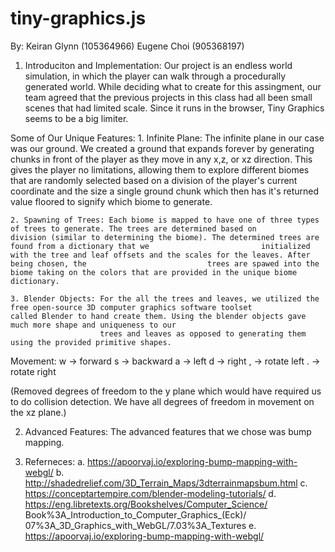 # tiny-graphics.js
By: Keiran Glynn (105364966)
	Eugene Choi (905368197)


1. Introduciton and Implementation:
  Our project is an endless world simulation, in which the player can walk 
through a procedurally generated world. While deciding what to create for this
assingment, our team agreed that the previous projects in this class had all
been small scenes that had limited scale. Since it runs in the browser, 
Tiny Graphics seems to be a big limiter. 

  Some of Our Unique Features:
  	1. Infinite Plane: The infinite plane in our case was our ground. We created a ground that expands forever by generating chunks
  					   in front of the player as they move in any x,z, or xz direction. This gives the player no limitations, allowing them to explore different biomes that are randomly selected based on a division of the player's current coordinate and the size a single ground chunk which then has it's returned value floored to signify
  					   which biome to generate.

  	2. Spawning of Trees: Each biome is mapped to have one of three types of trees to generate. The trees are determined based on 						division (similar to determining the biome). The determined trees are found from a dictionary that we 						  initialized with the tree and leaf offsets and the scales for the leaves. After being chosen, the 						  trees are spawed into the biome taking on the colors that are provided in the unique biome dictionary. 

  	3. Blender Objects: For the all the trees and leaves, we utilized the free open-source 3D computer graphics software toolset 					 called Blender to hand create them. Using the blender objects gave much more shape and uniqueness to our
  						trees and leaves as opposed to generating them using the provided primitive shapes.
 
Movement:
	w -> forward
	s -> backward
	a -> left
	d -> right
	, -> rotate left
	. -> rotate right

(Removed degrees of freedom to the y plane which would have required us to do collision detection. We have all degrees of
freedom in movement on the xz plane.)


2. Advanced Features:
The advanced features that we chose was bump mapping.


3. Referneces:
a. https://apoorvaj.io/exploring-bump-mapping-with-webgl/
b. http://shadedrelief.com/3D_Terrain_Maps/3dterrainmapsbum.html
c. https://conceptartempire.com/blender-modeling-tutorials/
d. https://eng.libretexts.org/Bookshelves/Computer_Science/
    Book%3A_Introduction_to_Computer_Graphics_(Eck)/
    07%3A_3D_Graphics_with_WebGL/7.03%3A_Textures
e. https://apoorvaj.io/exploring-bump-mapping-with-webgl/